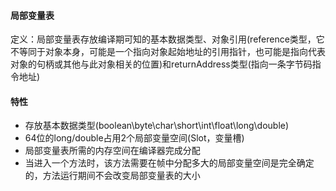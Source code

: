 #### 局部变量表 ####
定义：局部变量表存放编译期可知的基本数据类型、对象引用(reference类型，它不等同于对象本身，可能是一个指向对象起始地址的引用指针，也可能是指向代表对象的句柄或其他与此对象相关的位置)和returnAddress类型(指向一条字节码指令地址)

#### 特性 ####
+ 存放基本数据类型(boolean\byte\char\short\int\float\long\double)
+ 64位的long/double占用2个局部变量空间(Slot，变量槽)
+ 局部变量表所需的内存空间在编译器完成分配
+ 当进入一个方法时，该方法需要在帧中分配多大的局部变量空间是完全确定的，方法运行期间不会改变局部变量表的大小